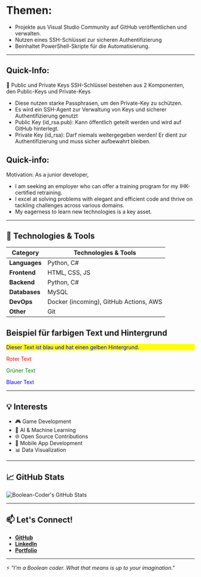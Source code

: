 # Themen:
  * Projekte aus Visual Studio Community auf GitHub  veröffentlichen und verwalten.
  * Nutzen eines SSH-Schlüssel zur sicheren Authentifizierung
  * Beinhaltet PowerShell-Skripte für die Automatisierung.
---
## Quick-Info:
🔑 Public und Private Keys
SSH-Schlüssel bestehen aus 2 Komponenten, den Public-Keys und Private-Keys
* Diese nutzen starke Passphrasen, um den Private-Key zu schützen.
* Es wird ein SSH-Agent zur Verwaltung von Keys und sicherer Authentifizierung genutzt
* Public Key (id_rsa.pub): Kann öffentlich geteilt werden und wird auf GitHub hinterlegt.
* Private Key (id_rsa): Darf niemals weitergegeben werden! Er dient zur Authentifizierung
  und muss sicher aufbewahrt bleiben.
  
## Quick-info:
Motivation: As a junior developer, 
- I am seeking an employer who can offer a training program for my IHK-certified retraining. 
- I excel at solving problems with elegant and efficient code and thrive on tackling challenges across various domains.
- My eagerness to learn new technologies is a key asset.

---

## 🔧 Technologies & Tools

| Category     | Technologies & Tools                     |
|--------------|------------------------------------------|
| **Languages**| Python, C#                               |
| **Frontend** | HTML, CSS, JS                            |
| **Backend**  | Python, C#                               |
| **Databases**| MySQL                                    |
| **DevOps**   | Docker (incoming), GitHub Actions, AWS   |
| **Other**    | Git                                      |
## Beispiel für farbigen Text und Hintergrund

<p style="color:blue; background-color:yellow;">Dieser Text ist blau und hat einen gelben Hintergrund.</p>
<p style="color:red;">Roter Text</p>
<p style="color:green;">Grüner Text</p>
<p style="color:blue;">Blauer Text</p>

---

  ## 💡 Interests
   - 🎮 Game Development
   - 🧠 AI & Machine Learning
   - 🌐 Open Source Contributions
   - 📱 Mobile App Development
   - 📊 Data Visualization

---

## 📈 GitHub Stats
![Boolean-Coder's GitHub Stats](https://github-readme-stats.vercel.app/api?username=Boolean-Coder&show_icons=true&theme=radical)

---

## 📫 Let's Connect!
- [**GitHub**](https://github.com/Boolean-Coder)
- [**LinkedIn**](https://www.linkedin.com/public-profile/settings?trk=d_flagship3_profile_self_view_public_profile)
- [**Portfolio**](#)

---

⚡ *"I'm a Boolean coder. What that means is up to your imagination."*
